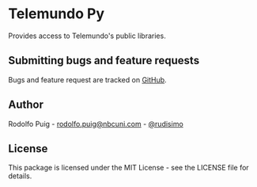# Telemundo Py

Provides access to Telemundo's public libraries.

## Submitting bugs and feature requests

Bugs and feature request are tracked on [GitHub](https://github.com/telemundo/telemundo-py/issues).

## Author

Rodolfo Puig - <rodolfo.puig@nbcuni.com> - [@rudisimo](https://twitter.com/rpuig_nbcuni)

## License

This package is licensed under the MIT License - see the LICENSE file for details.
